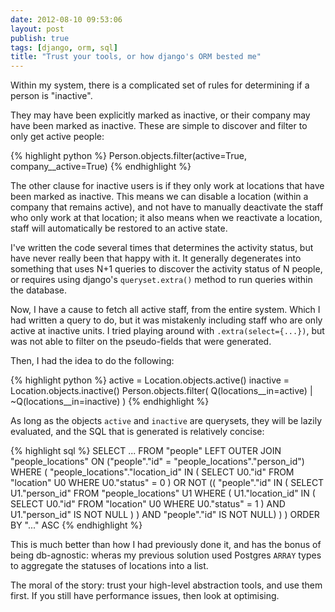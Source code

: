 ```yaml
---
date: 2012-08-10 09:53:06
layout: post
publish: true
tags: [django, orm, sql]
title: "Trust your tools, or how django's ORM bested me"
---
```



Within my system, there is a complicated set of rules for determining if a person is "inactive".

They may have been explicitly marked as inactive, or their company may have been marked as inactive. These are simple to discover and filter to only get active people:

{% highlight python %}
Person.objects.filter(active=True, company__active=True)
{% endhighlight %}

The other clause for inactive users is if they only work at locations that have been marked as inactive. This means we can disable a location (within a company that remains active), and not have to manually deactivate the staff who only work at that location; it also means when we reactivate a location, staff will automatically be restored to an active state.

I've written the code several times that determines the activity status, but have never really been that happy with it. It generally degenerates into something that uses N+1 queries to discover the activity status of N people, or requires using django's `queryset.extra()` method to run queries within the database.

Now, I have a cause to fetch all active staff, from the entire system. Which I had written a query to do, but it was mistakenly including staff who are only active at inactive units. I tried playing around with `.extra(select={...})`, but was not able to filter on the pseudo-fields that were generated.

Then, I had the idea to do the following:

{% highlight python %}
active = Location.objects.active()
inactive = Location.objects.inactive()
Person.objects.filter(
  Q(locations__in=active) | ~Q(locations__in=inactive)
)
{% endhighlight %}

As long as the objects `active` and `inactive` are querysets, they will be lazily evaluated, and the SQL that is generated is relatively concise:

{% highlight sql %}
SELECT ... 
FROM "people" 
LEFT OUTER JOIN "people_locations" 
ON ("people"."id" = "people_locations"."person_id") 
WHERE (
  "people_locations"."location_id" IN (
    SELECT U0."id" FROM "location" U0 WHERE U0."status" = 0
  )
  OR NOT ((
    "people"."id" IN (
      SELECT U1."person_id" FROM "people_locations" U1 WHERE (
        U1."location_id" IN (
          SELECT U0."id" FROM "location" U0 WHERE U0."status" = 1
        )
        AND U1."person_id" IS NOT NULL
      )
    ) 
    AND "people"."id" IS NOT NULL)
  )
)
ORDER BY "..." ASC
{% endhighlight %}

This is much better than how I had previously done it, and has the bonus of being db-agnostic: wheras my previous solution used Postgres `ARRAY` types to aggregate the statuses of locations into a list.

The moral of the story: trust your high-level abstraction tools, and use them first. If you still have performance issues, then look at optimising.